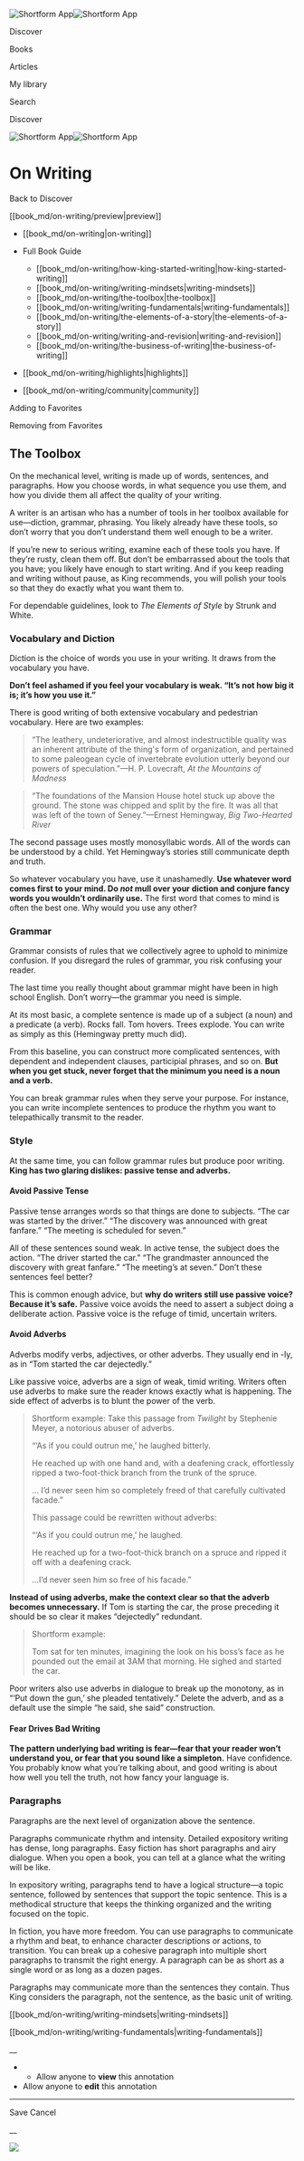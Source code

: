 ![Shortform App](/img/logo.36a2399e.svg)![Shortform App](/img/logo-dark.70c1b072.svg)

Discover

Books

Articles

My library

Search

Discover

![Shortform App](/img/logo.36a2399e.svg)![Shortform App](/img/logo-dark.70c1b072.svg)

# On Writing

Back to Discover

[[book_md/on-writing/preview|preview]]

  * [[book_md/on-writing|on-writing]]
  * Full Book Guide

    * [[book_md/on-writing/how-king-started-writing|how-king-started-writing]]
    * [[book_md/on-writing/writing-mindsets|writing-mindsets]]
    * [[book_md/on-writing/the-toolbox|the-toolbox]]
    * [[book_md/on-writing/writing-fundamentals|writing-fundamentals]]
    * [[book_md/on-writing/the-elements-of-a-story|the-elements-of-a-story]]
    * [[book_md/on-writing/writing-and-revision|writing-and-revision]]
    * [[book_md/on-writing/the-business-of-writing|the-business-of-writing]]
  * [[book_md/on-writing/highlights|highlights]]
  * [[book_md/on-writing/community|community]]



Adding to Favorites 

Removing from Favorites 

## The Toolbox

On the mechanical level, writing is made up of words, sentences, and paragraphs. How you choose words, in what sequence you use them, and how you divide them all affect the quality of your writing.

A writer is an artisan who has a number of tools in her toolbox available for use—diction, grammar, phrasing. You likely already have these tools, so don’t worry that you don’t understand them well enough to be a writer.

If you’re new to serious writing, examine each of these tools you have. If they’re rusty, clean them off. But don’t be embarrassed about the tools that you have; you likely have enough to start writing. And if you keep reading and writing without pause, as King recommends, you will polish your tools so that they do exactly what you want them to.

For dependable guidelines, look to _The Elements of Style_ by Strunk and White.

### Vocabulary and Diction

Diction is the choice of words you use in your writing. It draws from the vocabulary you have.

**Don’t feel ashamed if you feel your vocabulary is weak. “It’s not how big it is; it’s how you use it.”**

There is good writing of both extensive vocabulary and pedestrian vocabulary. Here are two examples:

> “The leathery, undeteriorative, and almost indestructible quality was an inherent attribute of the thing's form of organization, and pertained to some paleogean cycle of invertebrate evolution utterly beyond our powers of speculation.”—H. P. Lovecraft, _At the Mountains of Madness_

> “The foundations of the Mansion House hotel stuck up above the ground. The stone was chipped and split by the fire. It was all that was left of the town of Seney.”—Ernest Hemingway, _Big Two-Hearted River_

The second passage uses mostly monosyllabic words. All of the words can be understood by a child. Yet Hemingway’s stories still communicate depth and truth.

So whatever vocabulary you have, use it unashamedly. **Use whatever word comes first to your mind. Do _not_ mull over your diction and conjure fancy words you wouldn’t ordinarily use.** The first word that comes to mind is often the best one. Why would you use any other?

### Grammar

Grammar consists of rules that we collectively agree to uphold to minimize confusion. If you disregard the rules of grammar, you risk confusing your reader.

The last time you really thought about grammar might have been in high school English. Don’t worry—the grammar you need is simple.

At its most basic, a complete sentence is made up of a subject (a noun) and a predicate (a verb). Rocks fall. Tom hovers. Trees explode. You can write as simply as this (Hemingway pretty much did).

From this baseline, you can construct more complicated sentences, with dependent and independent clauses, participial phrases, and so on. **But when you get stuck, never forget that the minimum you need is a noun and a verb.**

You can break grammar rules when they serve your purpose. For instance, you can write incomplete sentences to produce the rhythm you want to telepathically transmit to the reader.

### Style

At the same time, you can follow grammar rules but produce poor writing. **King has two glaring dislikes: passive tense and adverbs.**

#### Avoid Passive Tense

Passive tense arranges words so that things are done to subjects. “The car was started by the driver.” “The discovery was announced with great fanfare.” “The meeting is scheduled for seven.”

All of these sentences sound weak. In active tense, the subject does the action. “The driver started the car.” “The grandmaster announced the discovery with great fanfare.” “The meeting’s at seven.” Don’t these sentences feel better?

This is common enough advice, but **why do writers still use passive voice? Because it’s safe.** Passive voice avoids the need to assert a subject doing a deliberate action. Passive voice is the refuge of timid, uncertain writers.

#### Avoid Adverbs

Adverbs modify verbs, adjectives, or other adverbs. They usually end in -ly, as in “Tom started the car dejectedly.”

Like passive voice, adverbs are a sign of weak, timid writing. Writers often use adverbs to make sure the reader knows exactly what is happening. The side effect of adverbs is to blunt the power of the verb.

> Shortform example: Take this passage from _Twilight_ by Stephenie Meyer, a notorious abuser of adverbs.
> 
> “‘As if you could outrun me,’ he laughed bitterly.
> 
> He reached up with one hand and, with a deafening crack, effortlessly ripped a two-foot-thick branch from the trunk of the spruce.
> 
> … I’d never seen him so completely freed of that carefully cultivated facade.”
> 
> This passage could be rewritten without adverbs:
> 
> “‘As if you could outrun me,’ he laughed.
> 
> He reached up for a two-foot-thick branch on a spruce and ripped it off with a deafening crack.
> 
> ...I’d never seen him so free of his facade.”

**Instead of using adverbs, make the context clear so that the adverb becomes unnecessary.** If Tom is starting the car, the prose preceding it should be so clear it makes “dejectedly” redundant.

> Shortform example:
> 
> Tom sat for ten minutes, imagining the look on his boss’s face as he pounded out the email at 3AM that morning. He sighed and started the car.

Poor writers also use adverbs in dialogue to break up the monotony, as in “‘Put down the gun,’ she pleaded tentatively.” Delete the adverb, and as a default use the simple “he said, she said” construction.

#### Fear Drives Bad Writing

**The pattern underlying bad writing is fear—fear that your reader won’t understand you, or fear that you sound like a simpleton.** Have confidence. You probably know what you’re talking about, and good writing is about how well you tell the truth, not how fancy your language is.

### Paragraphs

Paragraphs are the next level of organization above the sentence.

Paragraphs communicate rhythm and intensity. Detailed expository writing has dense, long paragraphs. Easy fiction has short paragraphs and airy dialogue. When you open a book, you can tell at a glance what the writing will be like.

In expository writing, paragraphs tend to have a logical structure—a topic sentence, followed by sentences that support the topic sentence. This is a methodical structure that keeps the thinking organized and the writing focused on the topic.

In fiction, you have more freedom. You can use paragraphs to communicate a rhythm and beat, to enhance character descriptions or actions, to transition. You can break up a cohesive paragraph into multiple short paragraphs to transmit the right energy. A paragraph can be as short as a single word or as long as a dozen pages.

Paragraphs may communicate more than the sentences they contain. Thus King considers the paragraph, not the sentence, as the basic unit of writing.

[[book_md/on-writing/writing-mindsets|writing-mindsets]]

[[book_md/on-writing/writing-fundamentals|writing-fundamentals]]

__

  *   * Allow anyone to **view** this annotation
  * Allow anyone to **edit** this annotation



* * *

Save Cancel

__




![](https://bat.bing.com/action/0?ti=56018282&Ver=2&mid=c0ab4c86-dff0-4aff-9876-7b1ab2d29c76&sid=f30c5e70639211ee87d33f0876d93783&vid=f30c9700639211eeb3a75d830392c94f&vids=0&msclkid=N&pi=0&lg=en-US&sw=800&sh=600&sc=24&nwd=1&tl=Shortform%20%7C%20On%20Writing&p=https%3A%2F%2Fwww.shortform.com%2Fapp%2Fbook%2Fon-writing%2Fthe-toolbox&r=&lt=565&evt=pageLoad&sv=1&rn=121569)
